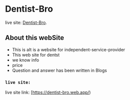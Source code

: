 # Dentist-Bro

live site: [Dentist-Bro](https://dentist-bro.web.app/).

## About this webSite
- This is aIt is a website for independent-service-provider
- This web site for dentst
- we know info 
- price 
- Question and answer has been written in Blogs 



### `live site:` 

live site link: [https://dentist-bro.web.app/)
